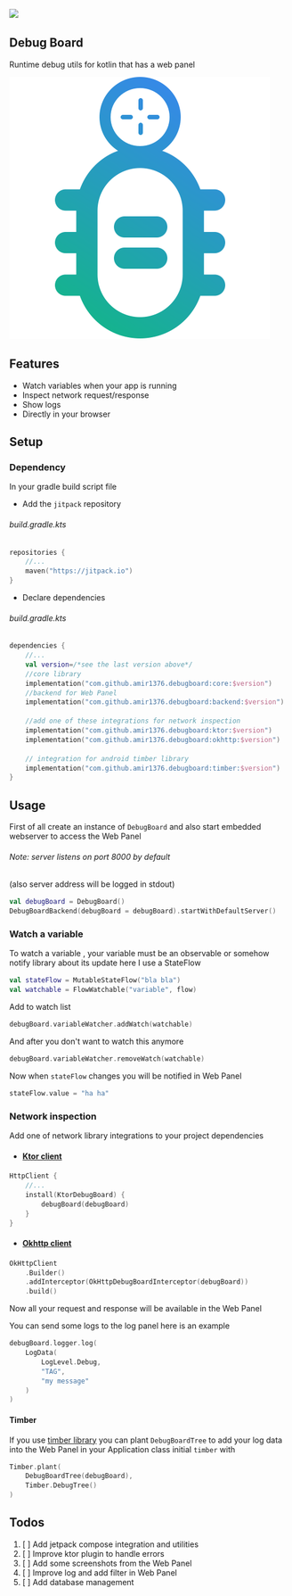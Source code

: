 [![](https://jitpack.io/v/amir1376/debugboard.svg)](https://jitpack.io/#amir1376/debugboard)
## Debug Board

Runtime debug utils for kotlin that has a web panel

<img alt="logo" src="static/logo.svg"/>

## Features

- Watch variables when your app is running
- Inspect network request/response
- Show logs
- Directly in your browser

## Setup

### Dependency

In your gradle build script file

- Add the `jitpack` repository
###### build.gradle.kts
```kotlin 
repositories {
    //...
    maven("https://jitpack.io")
}
```

- Declare dependencies
###### build.gradle.kts
```kotlin 
dependencies {
    //...
    val version=/*see the last version above*/ 
    //core library
    implementation("com.github.amir1376.debugboard:core:$version")
    //backend for Web Panel
    implementation("com.github.amir1376.debugboard:backend:$version")

    //add one of these integrations for network inspection
    implementation("com.github.amir1376.debugboard:ktor:$version")
    implementation("com.github.amir1376.debugboard:okhttp:$version")

    // integration for android timber library
    implementation("com.github.amir1376.debugboard:timber:$version")
}
```

## Usage

First of all create an instance of `DebugBoard`
and also start embedded webserver to access the Web Panel

###### Note: server listens on port 8000 by default
(also server address will be logged in stdout)
```kotlin
val debugBoard = DebugBoard()
DebugBoardBackend(debugBoard = debugBoard).startWithDefaultServer()
```

### Watch a variable

To watch a variable , your variable must be an observable or somehow notify library about its update
here I use a StateFlow

```kotlin
val stateFlow = MutableStateFlow("bla bla")
val watchable = FlowWatchable("variable", flow)
```

Add to watch list

```kotlin
debugBoard.variableWatcher.addWatch(watchable)
```

And after you don't want to watch this anymore

```kotlin
debugBoard.variableWatcher.removeWatch(watchable)
```

Now when `stateFlow` changes you will be notified in Web Panel
```kotlin
stateFlow.value = "ha ha"  
```


### Network inspection

Add one of network library integrations to your project dependencies

- #### [Ktor client](https://github.com/ktorio/ktor)

```kotlin
HttpClient {
    //...
    install(KtorDebugBoard) {
        debugBoard(debugBoard)
    }
}
```

- #### [Okhttp client](https://github.com/square/okhttp)

```kotlin
OkHttpClient
    .Builder()
    .addInterceptor(OkHttpDebugBoardInterceptor(debugBoard))
    .build()
```

Now all your request and response will be available in the Web Panel

You can send some logs to the log panel here is an example

```kotlin
debugBoard.logger.log(
    LogData(
        LogLevel.Debug,
        "TAG",
        "my message"
    )
)
```
#### Timber
If you use [timber library](https://github.com/JakeWharton/timber) you can plant `DebugBoardTree` to add your log data
into the Web Panel
in your Application class initial `timber` with

```kotlin
Timber.plant(
    DebugBoardTree(debugBoard),
    Timber.DebugTree()
)
```

## Todos
1. [ ] Add jetpack compose integration and utilities
2. [ ] Improve ktor plugin to handle errors
3. [ ] Add some screenshots from the Web Panel
4. [ ] Improve log and add filter in Web Panel
5. [ ] Add database management
